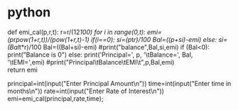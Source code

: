 # python
def emi_cal(p,r,t):
    r=r/(12*100)
    for i in range(0,t):
        emi=(p*r*pow(1+r,t))/(pow(1+r,t)-1)
        if(i==0):
            si=(p*t*r)/100
            Bal=((p+si)-emi)
        else:
            si=(Bal*t*r)/100
            Bal=((Bal+si)-emi)
        #print("balance",Bal,si,emi)
        if (Bal<0):
            print("Balance is 0")
        else:
            print('Principal=', p, '\tBalance=', Bal, '\tEMI=',emi)
            #print("Principal\tBalance\tEMI\t",p,Bal,emi)      
    return emi

principal=int(input("Enter Principal Amount\n"))
time=int(input("Enter time in months\n"))
rate=int(input("Enter Rate of Interest\n"))
emi=emi_cal(principal,rate,time);
  
